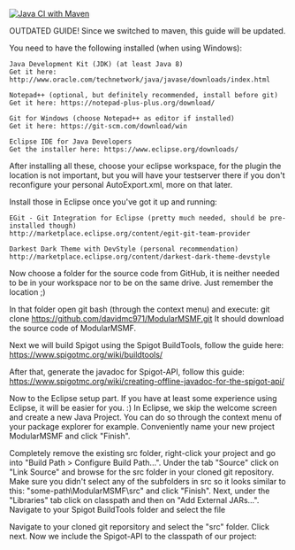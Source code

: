 [![Java CI with Maven](https://github.com/davidmc971/ModularMSMF/actions/workflows/maven.yml/badge.svg?branch=develop)](https://github.com/davidmc971/ModularMSMF/actions/workflows/maven.yml)

OUTDATED GUIDE! Since we switched to maven, this guide will be updated.

You need to have the following installed (when using Windows):
	
	Java Development Kit (JDK) (at least Java 8)
	Get it here: http://www.oracle.com/technetwork/java/javase/downloads/index.html
	
	Notepad++ (optional, but definitely recommended, install before git)
	Get it here: https://notepad-plus-plus.org/download/
	
	Git for Windows (choose Notepad++ as editor if installed)
	Get it here: https://git-scm.com/download/win
	
	Eclipse IDE for Java Developers
	Get the installer here: https://www.eclipse.org/downloads/
	
After installing all these, choose your eclipse workspace, for the plugin the
location is not important, but you will have your testserver there if you don't
reconfigure your personal AutoExport.xml, more on that later.
  
Install those in Eclipse once you've got it up and running:
	
	EGit - Git Integration for Eclipse (pretty much needed, should be pre-installed though)
	http://marketplace.eclipse.org/content/egit-git-team-provider
	
	Darkest Dark Theme with DevStyle (personal recommendation)
	http://marketplace.eclipse.org/content/darkest-dark-theme-devstyle
	
Now choose a folder for the source code from GitHub, it is neither needed to be
in your workspace nor to be on the same drive. Just remember the location ;)

In that folder open git bash (through the context menu) and execute:
git clone https://github.com/davidmc971/ModularMSMF.git
It should download the source code of ModularMSMF.

Next we will build Spigot using the Spigot BuildTools, follow the guide here:
https://www.spigotmc.org/wiki/buildtools/

After that, generate the javadoc for Spigot-API, follow this guide:
https://www.spigotmc.org/wiki/creating-offline-javadoc-for-the-spigot-api/

Now to the Eclipse setup part.
If you have at least some experience using Eclipse, it will be easier for you. :)
In Eclipse, we skip the welcome screen and create a new Java Project.
You can do so through the context menu of your package explorer for example.
Conveniently name your new project ModularMSMF and click "Finish".

Completely remove the existing src folder, right-click your project and
go into "Build Path > Configure Build Path...". Under the tab "Source" click
on "Link Source" and browse for the src folder in your cloned git repository.
Make sure you didn't select any of the subfolders in src so it looks similar
to this: "some-path\ModularMSMF\src" and click "Finish".
Next, under the "Libraries" tab click on classpath and then on
"Add External JARs...". Navigate to your Spigot BuildTools folder and select
the file




Navigate to your cloned git reporsitory and select the "src" folder.
Click next. Now we include the Spigot-API to the classpath of our project:

